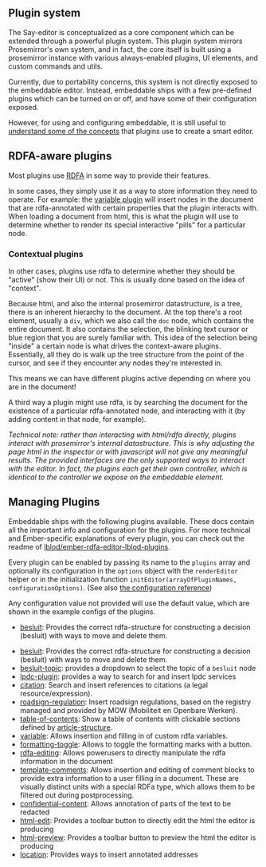 ## Plugin system

The Say-editor is conceptualized as a core component which can be extended through a powerful plugin system.
This plugin system mirrors Prosemirror's own system, and in fact, the core itself is built using
a prosemirror instance with various always-enabled plugins, UI elements, and custom commands and utils.

Currently, due to portability concerns, this system is not directly exposed to the embeddable editor.
Instead, embeddable ships with a few pre-defined plugins which can be turned on or off, and have 
some of their configuration exposed. 

However, for using and configuring embeddable, it is still useful to [understand some of the concepts](/docs/rdfa.md)
that plugins use to create a smart editor.


## RDFA-aware plugins

Most plugins use [RDFA](/docs/rdfa.md) in some way to provide their features.

In some cases, they simply use it as a way to store information they need to operate.
For example: the [variable plugin](/docs/plugins/variable-plugin.md) will insert
nodes in the document that are rdfa-annotated with certain properties
that the plugin interacts with.
When loading a document from html, this is what the plugin will use to determine whether to render
its special interactive "pills" for a particular node.

### Contextual plugins
In other cases, plugins use rdfa to determine whether they should be "active" (show their UI) or not.
This is usually done based on the idea of "context".

Because html, and also the internal prosemirror datastructure, is a tree, there is an inherent hierarchy to the document.
At the top there's a root element, usually a `div`, which we also call the `doc` node, which contains the entire document.
It also contains the selection, the blinking text cursor or blue region that you are surely familiar with.
This idea of the selection being "inside" a certain node is what drives the context-aware plugins.
Essentially, all they do is walk up the tree structure from the point of the cursor, and see if they encounter
any nodes they're interested in.

This means we can have different plugins active depending on where you are in the document!

A third way a plugin might use rdfa, is by searching the document for the existence of a particular rdfa-annotated node,
and interacting with it (by adding content in that node, for example).

_Technical note: rather than interacting with html/rdfa directly, plugins interact with prosemirror's internal datastructure.
This is why adjusting the page html in the inspector or with javascript will not give any meaningful results. The provided interfaces are the only supported ways to interact with the
editor. In fact, the plugins each get their own controller, which is identical to the
controller we expose on the embeddable element._

## Managing Plugins
Embeddable ships with the following plugins available. 
These docs contain all the important info and configuration for the plugins. For more technical and Ember-specific explanations of every plugin, you can check out the readme of [lblod/ember-rdfa-editor-lblod-plugins](https://github.com/lblod/ember-rdfa-editor-lblod-plugins).

Every plugin can be enabled by passing its name to the `plugins` array and optionally its configuration in the `options` object with the `renderEditor` helper or in the initialization function `initEditor(arrayOfPluginNames, configurationOptions)`. (See also [the configuration reference](/docs/configuration.md))

Any configuration value not provided will use the default value, which are shown in the example configs of the plugins.

- [besluit](/docs/plugins/besluit-plugin.md): Provides the correct rdfa-structure for constructing a decision (besluit) with ways to move and delete them.
* [besluit](/docs/plugins/besluit-plugin.md): Provides the correct rdfa-structure for constructing a decision (besluit) with ways to move and delete them.
* [besluit-topic](/docs/plugins/besluit-topic-plugin.md): provides a dropdown to
select the topic of a `besluit` node
* [lpdc-plugin](/docs/plugins/lpdc-plugin.md): provides a way to search for and
insert lpdc services
* [citation](/docs/plugins/citation-plugin.md): Search and insert references to citations (a legal resource/expression).
* [roadsign-regulation](/docs/plugins/roadsign-regulation-plugin.md): Insert roadsign regulations, based on the registry managed and provided by MOW (Mobiliteit en Openbare Werken).
* [table-of-contents](/docs/plugins/table-of-contents-plugin.md): Show a table of contents with clickable sections defined by [article-structure](./docs/plugins/article-structure-plugin.md).
* [variable](/docs/plugins/variable-plugin.md): Allows insertion and filling in of custom rdfa variables.
* [formatting-toggle](/docs/plugins/formatting-toggle-plugin.md): Allows to toggle the formatting marks with a button.
* [rdfa-editing](/docs/plugins/rdfa-editing-plugin.md): Allows powerusers to
directly manipulate the rdfa information in the document
* [template-comments](/docs/plugins/template-comments-plugin.md): Allows insertion and editing of comment blocks to provide extra information to a user filling in a document. These are visually distinct units with a special RDFa type, which allows them to be filtered out during postprocessing.
* [confidential-content](/docs/plugins/confidential-content-plugin.md): Allows annotation of parts of the text to be redacted
* [html-edit](/docs/plugins/html-edit-plugin.md): Provides a toolbar button to
directly edit the html the editor is producing
* [html-preview](/docs/plugins/html-preview-plugin.md): Provides a toolbar button to preview the html the editor is producing
* [location](/docs/plugins/location-plugin.md): Provides ways to insert annotated addresses

